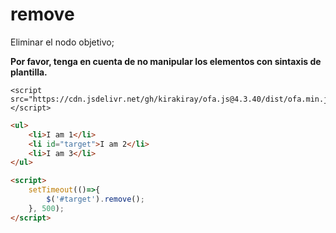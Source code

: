 # remove

Eliminar el nodo objetivo;

**Por favor, tenga en cuenta de no manipular los elementos con sintaxis de plantilla.**

<html-viewer>

```
<script src="https://cdn.jsdelivr.net/gh/kirakiray/ofa.js@4.3.40/dist/ofa.min.js"></script>
```

```html
<ul>
    <li>I am 1</li>
    <li id="target">I am 2</li>
    <li>I am 3</li>
</ul>

<script>
    setTimeout(()=>{
        $('#target').remove();
    }, 500);
</script>
```

</html-viewer>
